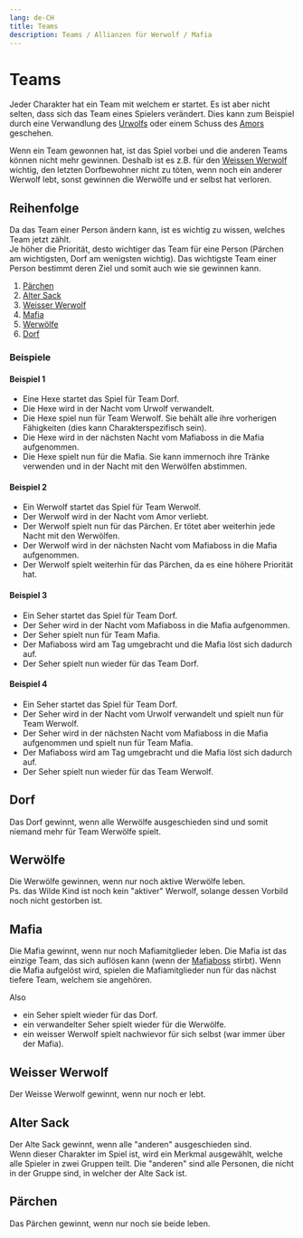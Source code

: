 ```yaml
---
lang: de-CH
title: Teams
description: Teams / Allianzen für Werwolf / Mafia
---
```


# Teams
Jeder Charakter hat ein Team mit welchem er startet. Es ist aber nicht selten, dass sich das Team eines Spielers verändert. Dies kann zum Beispiel durch eine Verwandlung des [Urwolfs](../characters/great_werewolf.html) oder einem Schuss des [Amors](../characters/cupid.html) geschehen.

Wenn ein Team gewonnen hat, ist das Spiel vorbei und die anderen Teams können nicht mehr gewinnen. Deshalb ist es z.B. für den [Weissen Werwolf](../characters/white_werewolf.html) wichtig, den letzten Dorfbewohner nicht zu töten, wenn noch ein anderer Werwolf lebt, sonst gewinnen die Werwölfe und er selbst hat verloren.

## Reihenfolge
Da das Team einer Person ändern kann, ist es wichtig zu wissen, welches Team jetzt zählt.  
Je höher die Priorität, desto wichtiger das Team für eine Person (Pärchen am wichtigsten, Dorf am wenigsten wichtig). Das wichtigste Team einer Person bestimmt deren Ziel und somit auch wie sie gewinnen kann.

1. [Pärchen](#pärchen)
2. [Alter Sack](#alter-sack)
3. [Weisser Werwolf](#weisser-werwolf)
4. [Mafia](#mafia)
5. [Werwölfe](#werwölfe)
6. [Dorf](#dorf)

### Beispiele
#### Beispiel 1
- Eine Hexe startet das Spiel für Team Dorf.
- Die Hexe wird in der Nacht vom Urwolf verwandelt.
- Die Hexe spiel nun für Team Werwolf. Sie behält alle ihre vorherigen Fähigkeiten (dies kann Charakterspezifisch sein).
- Die Hexe wird in der nächsten Nacht vom Mafiaboss in die Mafia aufgenommen.
- Die Hexe spielt nun für die Mafia. Sie kann immernoch ihre Tränke verwenden und in der Nacht mit den Werwölfen abstimmen.

#### Beispiel 2
- Ein Werwolf startet das Spiel für Team Werwolf.
- Der Werwolf wird in der Nacht vom Amor verliebt.
- Der Werwolf spielt nun für das Pärchen. Er tötet aber weiterhin jede Nacht mit den Werwölfen.
- Der Werwolf wird in der nächsten Nacht vom Mafiaboss in die Mafia aufgenommen.
- Der Werwolf spielt weiterhin für das Pärchen, da es eine höhere Priorität hat.

#### Beispiel 3
- Ein Seher startet das Spiel für Team Dorf.
- Der Seher wird in der Nacht vom Mafiaboss in die Mafia aufgenommen.
- Der Seher spielt nun für Team Mafia.
- Der Mafiaboss wird am Tag umgebracht und die Mafia löst sich dadurch auf.
- Der Seher spielt nun wieder für das Team Dorf.

#### Beispiel 4
- Ein Seher startet das Spiel für Team Dorf.
- Der Seher wird in der Nacht vom Urwolf verwandelt und spielt nun für Team Werwolf.
- Der Seher wird in der nächsten Nacht vom Mafiaboss in die Mafia aufgenommen und spielt nun für Team Mafia.
- Der Mafiaboss wird am Tag umgebracht und die Mafia löst sich dadurch auf.
- Der Seher spielt nun wieder für das Team Werwolf.

## Dorf
Das Dorf gewinnt, wenn alle Werwölfe ausgeschieden sind und somit niemand mehr für Team Werwölfe spielt.

## Werwölfe
Die Werwölfe gewinnen, wenn nur noch aktive Werwölfe leben.  
Ps. das Wilde Kind ist noch kein "aktiver" Werwolf, solange dessen Vorbild noch nicht gestorben ist.

## Mafia
Die Mafia gewinnt, wenn nur noch Mafiamitglieder leben. Die Mafia ist das einzige Team, das sich auflösen kann (wenn der [Mafiaboss](../characters/mafiaboss.html) stirbt). Wenn die Mafia aufgelöst wird, spielen die Mafiamitglieder nun für das nächst tiefere Team, welchem sie angehören.

Also 
- ein Seher spielt wieder für das Dorf.
- ein verwandelter Seher spielt wieder für die Werwölfe.
- ein weisser Werwolf spielt nachwievor für sich selbst (war immer über der Mafia).

## Weisser Werwolf
Der Weisse Werwolf gewinnt, wenn nur noch er lebt.

## Alter Sack
Der Alte Sack gewinnt, wenn alle "anderen" ausgeschieden sind.  
Wenn dieser Charakter im Spiel ist, wird ein Merkmal ausgewählt, welche alle Spieler in zwei Gruppen teilt. Die "anderen" sind alle Personen, die nicht in der Gruppe sind, in welcher der Alte Sack ist.

## Pärchen
Das Pärchen gewinnt, wenn nur noch sie beide leben.

